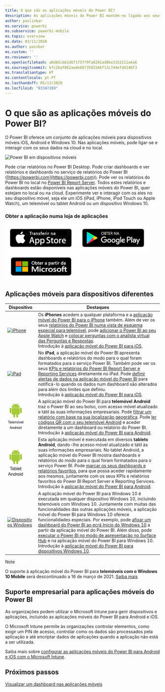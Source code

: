 ```yaml
---
title: O que são as aplicações móveis do Power BI?
description: As aplicações móveis do Power BI mantém-no ligado aos seus dados no local ou na cloud. Veja dashboards e relatórios do Power BI no seu dispositivo móvel.
author: paulinbar
ms.service: powerbi
ms.subservice: powerbi-mobile
ms.topic: overview
ms.date: 03/11/2020
ms.author: painbar
ms.custom: ''
ms.reviewer: ''
ms.openlocfilehash: a0d65cb61d671f5779fa8281ad8be3153211a4a6
ms.sourcegitcommit: bfc2baf862aade6873501566f13c744efdd146f3
ms.translationtype: HT
ms.contentlocale: pt-PT
ms.lasthandoff: 05/13/2020
ms.locfileid: "83347269"
---
```

# <a name="what-are-the-power-bi-mobile-apps"></a>O que são as aplicações móveis do Power BI?
O Power BI oferece um conjunto de aplicações móveis para dispositivos móveis iOS, Android e Windows 10. Nas aplicações móveis, pode ligar-se e interagir com os seus dados na cloud e no local. 

![Power BI em dispositivos móveis](./media/mobile-apps-for-mobile-devices/power-bi-mobile-apps-all-up.png)

Pode criar relatórios no Power BI Desktop. Pode criar dashboards e ver relatórios e dashboards no serviço de relatórios do Power BI ([https://powerbi.com](https://powerbi.com)). Pode ver os relatórios do Power BI no local no [Power BI Report Server](../../report-server/get-started.md). Todos estes relatórios e dashboards estão disponíveis nas aplicações móveis do Power BI, quer estejam no local ou na cloud. Experimente ver e interagir com os eles no seu dispositivo móvel, seja ele um iOS (iPad, iPhone, iPod Touch ou Apple Watch), um telemóvel ou tablet Android ou um dispositivo Windows 10.

### <a name="get-the-app-from-the-application-store"></a>Obter a aplicação numa loja de aplicações 

[![Aceder ao Power BI na App Store](./media/mobile-apps-for-mobile-devices/mobile-apps-app-store.png)](https://go.microsoft.com/fwlink/?LinkId=526218&clcid=0x409) [![Aceder ao Power BI no Google Play](./media/mobile-apps-for-mobile-devices/mobile-apps-google-play.png)](https://go.microsoft.com/fwlink/?LinkId=544867&clcid=0x409) [![Aceder ao Power BI na Loja Windows](./media/mobile-apps-for-mobile-devices/mobile-apps-windows-store.png)](https://go.microsoft.com/fwlink/?LinkId=526478&clcid=0x409)

## <a name="mobile-apps-for-different-devices"></a>Aplicações móveis para dispositivos diferentes

| **Dispositivo** | **Destaques** |
| --- | --- |
| [![iPhone](./media/mobile-apps-for-mobile-devices/iphone-logo-50-px.png)](mobile-iphone-app-get-started.md) |Os **iPhones** acedem a qualquer plataforma e a [aplicação móvel do Power BI para o iPhone](mobile-iphone-app-get-started.md) também. Além de ver os seus [relatórios do Power BI numa vista de esquema especial para telemóvel](mobile-apps-view-phone-report.md), pode [adicionar o Power BI ao seu Apple Watch](mobile-apple-watch.md) e [colocar perguntas com o analista virtual das Perguntas e Respostas](mobile-apps-ios-qna.md). <br/>Introdução à [aplicação móvel do Power BI para iOS](mobile-iphone-app-get-started.md). |
| [![iPad](./media/mobile-apps-for-mobile-devices/ipad-logo-50-px.png)](mobile-iphone-app-get-started.md) |No **iPad**, a aplicação móvel do Power BI apresenta dashboards e relatórios do modo para o qual foram formatados para o serviço Power BI. Também pode ver os seus [KPIs e relatórios do Power BI Report Server e Reporting Services](mobile-app-ssrs-kpis-mobile-on-premises-reports.md) diretamente no iPad. Pode [definir alertas de dados na aplicação móvel do Power BI](mobile-set-data-alerts-in-the-mobile-apps.md) para notificá-lo quando os dados num dashboard são alterados para além dos limites que definiu. <br/>Introdução à [aplicação móvel do Power BI para iOS](mobile-iphone-app-get-started.md). |
| [![Telemóvel Android](media/mobile-apps-for-mobile-devices/android-phone-logo-50-px.png)](mobile-android-app-get-started.md) |A aplicação móvel do Power BI para **telemóvel Android** traz o Power BI ao seu bolso, com acesso móvel atualizado e tátil às suas informações empresariais. Pode [filtrar um relatório com base na sua localização geográfica](mobile-apps-geographic-filtering.md). Pode [ler códigos QR com o seu telemóvel Android](mobile-apps-qr-code.md) e aceder diretamente a um dashboard ou relatório do Power BI. <br/>Introdução à [aplicação móvel do Power BI para Android](mobile-android-app-get-started.md). |
| [![Tablet Android](./media/mobile-apps-for-mobile-devices/android-tablet-logo-50-px.png)](mobile-android-app-get-started.md) |Esta aplicação móvel é executada em diversos **tablets Android**, dando-lhe acesso móvel atualizado e tátil às suas informações empresariais. No tablet Android, a aplicação móvel do Power BI mostra dashboards e relatórios do modo para o qual foram formatados para o serviço Power BI. Pode [marcar os seus dashboards e relatórios favoritos](mobile-apps-favorites.md), para que possa aceder rapidamente aos mesmos, juntamente com os seus KPIs e relatórios favoritos do Power BI Report Server e Reporting Services. <br/>Introdução à [aplicação móvel do Power BI para Android](mobile-android-app-get-started.md). |
| [![Dispositivos Windows](./media/mobile-apps-for-mobile-devices/win-10-logo-50-px.png)](../../fundamentals/desktop-getting-started.md) |A aplicação móvel do Power BI para Windows 10 é executada em qualquer dispositivo Windows 10, incluindo telemóveis com Windows 10. Juntamente com muitas das funcionalidades das outras aplicações móveis, a aplicação móvel do Power BI para Windows 10 oferece funcionalidades especiais. Por exemplo, pode [afixar um dashboard do Power BI ao ecrã Início do Windows 10](mobile-pin-dashboard-start-screen-windows-10-phone-app.md) a partir da aplicação móvel do Power BI. Além disso, pode [executar o Power BI no modo de apresentação no Surface Hub](mobile-windows-10-app-presentation-mode.md) e na aplicação móvel do Power BI para Windows 10. <br/>Introdução à [aplicação móvel do Power BI para dispositivos Windows 10](mobile-windows-10-phone-app-get-started.md). |||

>[!NOTE]
>O suporte à aplicação móvel do Power BI para **telemóveis com o Windows 10 Mobile** será descontinuado a 16 de março de 2021. [Saiba mais](https://go.microsoft.com/fwlink/?linkid=2121400)

## <a name="enterprise-support-for-the-power-bi-mobile-apps"></a>Suporte empresarial para aplicações móveis do Power BI
As organizações podem utilizar o Microsoft Intune para gerir dispositivos e aplicações, incluindo as aplicações móveis do Power BI para Android e iOS.

O Microsoft Intune permite às organizações controlar elementos, como exigir um PIN de acesso, controlar como os dados são processados pela aplicação e até encriptar dados de aplicações quando a aplicação não está a ser utilizada.

Saiba mais sobre [configurar as aplicações móveis do Power BI para Android e iOS com o Microsoft Intune](../../admin/service-admin-mobile-intune.md). 

## <a name="next-steps"></a>Próximos passos
[Visualizar um dashboard nas aplicações móveis](mobile-apps-quickstart-view-dashboard-report.md)
